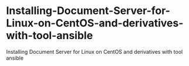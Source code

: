 # Installing-Document-Server-for-Linux-on-CentOS-and-derivatives-with-tool-ansible
Installing Document Server for Linux on CentOS and derivatives with tool ansible
